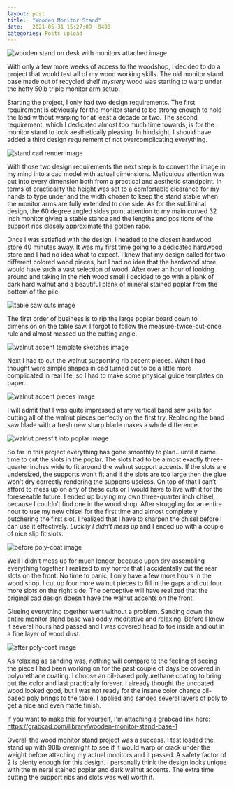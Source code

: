 ```yaml
---
layout: post
title:  "Wooden Monitor Stand"
date:   2021-05-31 15:27:09 -0400
categories: Posts upload
---
```

![wooden stand on desk with monitors attached image](/img/monitor_stand_ontable.jpg)

With only a few more weeks of access to the woodshop, I decided to do a project that would test all of my wood working skills. The old monitor stand base made out of recycled shelf *mystery* wood was starting to warp under the hefty 50lb triple monitor arm setup.

Starting the project, I only had two design requirements. The first requirement is obviously for the monitor stand to be strong enough to hold the load without warping for at least a decade or two. The second requirement, which I dedicated almost too much time towards, is for the monitor stand to look aesthetically pleasing. In hindsight, I should have added a third design requirement of not overcomplicating everything.

![stand cad render image](/img/monitor_stand_render.jpg)

With those two design requirements the next step is to convert the image in my mind into a cad model with actual dimensions. Meticulous attention was put into every dimension both from a practical and aesthetic standpoint. In terms of practicality the height was set to a comfortable clearance for my hands to type under and the width chosen to keep the stand stable when the monitor arms are fully extended to one side. As for the subliminal design, the 60 degree angled sides point attention to my main curved 32 inch monitor giving a stable stance and the lengths and positions of the support ribs closely approximate the golden ratio.

Once I was satisfied with the design, I headed to the closest hardwood store 40 minutes away. It was my first time going to a dedicated hardwood store and I had no idea what to expect. I knew that my design called for two different colored wood pieces, but I had no idea that the hardwood store would have such a vast selection of wood. After over an hour of looking around and taking in the **rich** wood smell I decided to go with a plank of dark hard walnut and a beautiful plank of mineral stained poplar from the bottom of the pile. 

![table saw cuts image](/img/monitor_stand_tablesaw.jpg)

The first order of business is to rip the large poplar board down to dimension on the table saw. I forgot to follow the measure-twice-cut-once rule and almost messed up the cutting angle.

![walnut accent template sketches image](/img/monitor_stand_sketch.jpg)

Next I had to cut the walnut supporting rib accent pieces. What I had thought were simple shapes in cad turned out to be a little more complicated in real life, so I had to make some physical guide templates on paper. 

![walnut accent pieces image](/img/monitor_stand_accents.jpg)

I will admit that I was quite impressed at my vertical band saw skills for cutting all of the walnut pieces perfectly on the first try. Replacing the band saw blade with a fresh new sharp blade makes a whole difference.

![walnut pressfit into poplar image](/img/monitor_stand_pressfit.jpg)

So far in this project everything has gone smoothly to plan...until it came time to cut the slots in the poplar. The slots had to be almost exactly three-quarter inches wide to fit around the walnut support accents. If the slots are undersized, the supports won’t fit and if the slots are too large then the glue won't dry correctly rendering the supports useless. On top of that I can’t afford to mess up on any of these cuts or I would have to live with it for the foreseeable future. I ended up buying my own three-quarter inch chisel, because I couldn’t find one in the wood shop. After struggling for an entire hour to use my new chisel for the first time and almost completely butchering the first slot, I realized that I have to sharpen the chisel before I can use it effectively. *Luckily I didn’t mess up* and I ended up with a couple of nice slip fit slots.

![before poly-coat image](/img/monitor_stand_before.jpg)

Well I didn’t mess up for much longer, because upon dry assembling everything together I realized to my horror that I accidentally cut the rear slots on the front. No time to panic, I only have a few more hours in the wood shop. I cut up four more walnut pieces to fill in the gaps and cut four more slots on the right side. The perceptive will have realized that the original cad design doesn’t have the walnut accents on the front. 

Glueing everything together went without a problem. Sanding down the entire monitor stand base was oddly meditative and relaxing. Before I knew it several hours had passed and I was covered head to toe inside and out in a fine layer of wood dust.

![after poly-coat image](/img/monitor_stand_after.jpg)

As relaxing as sanding was, nothing will compare to the feeling of seeing the piece I had been working on for the past couple of days be covered in polyurethane coating. I choose an oil-based polyurethane coating to bring out the color and last practically forever. I already thought the uncoated wood looked good, but I was not ready for the insane color change oil-based poly brings to the table. I applied and sanded several layers of poly to get a nice and even matte finish. 

If you want to make this for yourself, I'm attaching a grabcad link here: https://grabcad.com/library/wooden-monitor-stand-base-1

Overall the wood monitor stand project was a success. I test loaded the stand up with 90lb overnight to see if it would warp or crack under the weight before attaching my actual monitors and it passed. A safety factor of 2 is plenty enough for this design. I personally think the design looks unique with the mineral stained poplar and dark walnut accents. The extra time cutting the support ribs and slots was well worth it.